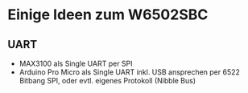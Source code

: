 # Einige Ideen zum W6502SBC



## UART

- MAX3100 als Single UART per SPI
- Arduino Pro Micro als Single UART inkl. USB ansprechen per 6522 Bitbang SPI, oder evtl. eigenes Protokoll (Nibble Bus)

